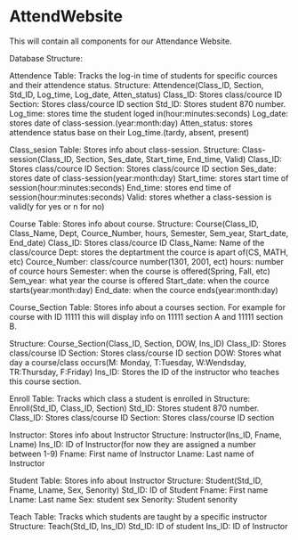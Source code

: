 # AttendWebsite
This will contain all components for our Attendance Website.

Database Structure: 

Attendence Table: Tracks the log-in time of students for specific cources and their attendence status.
  Structure: Attendence(Class_ID, Section, Std_ID, Log_time, Log_date, Atten_status)
  Class_ID: Stores class/cource ID
  Section: Stores class/cource ID section
  Std_ID: Stores student 870 number.
  Log_time: stores time the student loged in(hour:minutes:seconds)
  Log_date: stores date of class-session.(year:month:day)
  Atten_status: stores attendence status base on their Log_time.(tardy, absent, present)
  
Class_sesion Table: Stores info about class-session.
  Structure: Class-session(Class_ID, Section, Ses_date, Start_time, End_time, Valid)
  Class_ID: Stores class/cource ID
  Section: Stores class/cource ID section
  Ses_date: stores date of class-session(year:month:day)
  Start_time: stores start time of session(hour:minutes:seconds)
  End_time: stores end time of session(hour:minutes:seconds)
  Valid: stores whether a class-session is valid(y for yes or n for no)
  
Course Table: Stores info about course.
  Structure: Course(Class_ID, Class_Name, Dept, Cource_Number, hours, Semester, Sem_year, Start_date, End_date)
  Class_ID: Stores class/cource ID
  Class_Name: Name of the class/cource 
  Dept: stores the deptartment the cource is apart of(CS, MATH, etc)
  Cource_Number: class/cource number(1301, 2001, ect)
  hours: number of cource hours
  Semester: when the course is offered(Spring, Fall, etc)
  Sem_year: what year the course is offered
  Start_date: when the cource starts(year:month:day) 
  End_date: when the cource ends(year:month:day)
  
Course_Section Table: Stores info about a courses section. For example for course with ID 11111 this
                      will display info on 11111 section A and 11111 section B.
                      
  Structure:  Course_Section(Class_ID, Section, DOW, Ins_ID)
  Class_ID: Stores class/course ID
  Section: Stores class/course ID section
  DOW: Stores what day a course/class occurs(M: Monday, T:Tuesday, W:Wendsday, TR:Thursday, F:Friday)
  Ins_ID: Stores the ID of the instructor who teaches this course section.

Enroll Table: Tracks which class a student is enrolled in
  Structure: Enroll(Std_ID, Class_ID, Section)
  Std_ID: Stores student 870 number. 
  Class_ID: Stores class/course ID
  Section: Stores class/course ID section
  
Instructor: Stores info about Instructor
  Structure: Instructor(Ins_ID, Fname, Lname)
  Ins_ID: ID of Instructor(for now they are assigned a number between 1-9)
  Fname: First name of Instructor 
  Lname: Last name of Instructor
  
Student Table: Stores info about Instructor
  Structure: Student(Std_ID, Fname, Lname, Sex, Senority)
  Std_ID: ID of Student
  Fname: First name
  Lname: Last name
  Sex: student sex 
  Senority: Student senority
  
Teach Table:  Tracks which students are taught by a specific instructor
  Structure: Teach(Std_ID, Ins_ID)
  Std_ID: ID of student 
  Ins_ID: ID of Instructor
